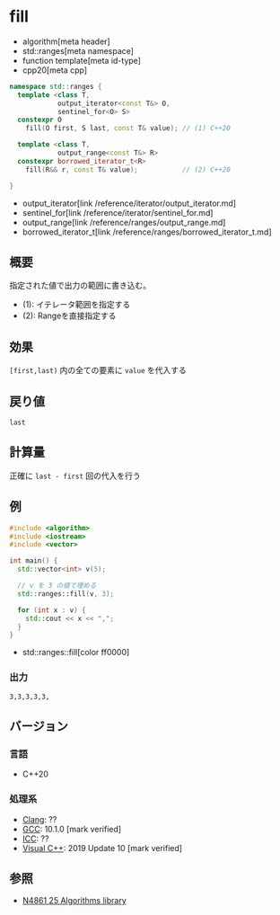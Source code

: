 # fill
* algorithm[meta header]
* std::ranges[meta namespace]
* function template[meta id-type]
* cpp20[meta cpp]

```cpp
namespace std::ranges {
  template <class T,
            output_iterator<const T&> O,
            sentinel_for<O> S>
  constexpr O
    fill(O first, S last, const T& value); // (1) C++20

  template <class T,
            output_range<const T&> R>
  constexpr borrowed_iterator_t<R>
    fill(R&& r, const T& value);           // (2) C++20

}
```
* output_iterator[link /reference/iterator/output_iterator.md]
* sentinel_for[link /reference/iterator/sentinel_for.md]
* output_range[link /reference/ranges/output_range.md]
* borrowed_iterator_t[link /reference/ranges/borrowed_iterator_t.md]

## 概要
指定された値で出力の範囲に書き込む。

- (1): イテレータ範囲を指定する
- (2): Rangeを直接指定する


## 効果
`[first,last)` 内の全ての要素に `value` を代入する


## 戻り値
`last`


## 計算量
正確に `last - first` 回の代入を行う


## 例
```cpp example
#include <algorithm>
#include <iostream>
#include <vector>

int main() {
  std::vector<int> v(5);

  // v を 3 の値で埋める
  std::ranges::fill(v, 3);

  for (int x : v) {
    std::cout << x << ",";
  }
}
```
* std::ranges::fill[color ff0000]

### 出力
```
3,3,3,3,3,
```

## バージョン
### 言語
- C++20

### 処理系
- [Clang](/implementation.md#clang): ??
- [GCC](/implementation.md#gcc): 10.1.0 [mark verified]
- [ICC](/implementation.md#icc): ??
- [Visual C++](/implementation.md#visual_cpp): 2019 Update 10 [mark verified]

## 参照
- [N4861 25 Algorithms library](https://timsong-cpp.github.io/cppwp/n4861/algorithms)
